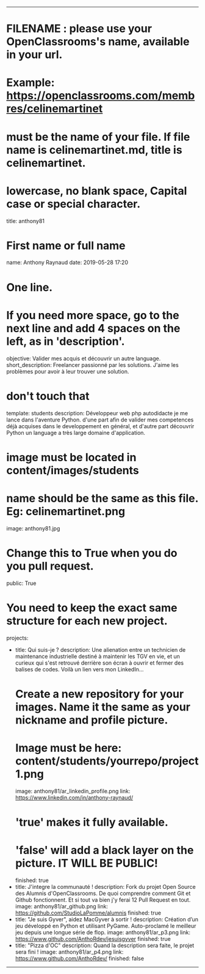 ---

# FILENAME : please use your OpenClassrooms's name, available in your url.
# Example: https://openclassrooms.com/membres/celinemartinet
# must be the name of your file. If file name is celinemartinet.md, title is celinemartinet.
# lowercase, no blank space, Capital case or special character.
title: anthony81

# First name or full name
name: Anthony Raynaud
date: 2019-05-28 17:20

# One line.
# If you need more space, go to the next line and add 4 spaces on the left, as in 'description'.
objective: Valider mes acquis et découvrir un autre language.
short_description: Freelancer passionné par les solutions.
    J'aime les problèmes pour avoir à leur trouver une solution.

# don't touch that
template: students
description:
    Développeur web php autodidacte je me lance dans l'aventure Python.
    d'une part afin de valider mes competences déjà acquises dans le
    developpement en général, et d'autre part découvrir Python un language a 
    très large domaine d'application.

# image must be located in content/images/students
# name should be the same as this file. Eg: celinemartinet.png
image: anthony81.jpg

# Change this to True when you do you pull request.
public: True

# You need to keep the exact same structure for each new project.
projects:
  - title: Qui suis-je ?
    description: Une alienation entre un technicien de maintenance industrielle destiné à maintenir les TGV en vie, et un curieux qui s'est retrouvé derrière son écran à ouvrir et fermer des balises de codes. Voilà un lien vers mon LinkedIn...
    # Create a new repository for your images. Name it the same as your nickname and profile picture.
    # Image must be here: content/students/yourrepo/project1.png
    image: anthony81/ar_linkedin_profile.png
    link: https://www.linkedin.com/in/anthony-raynaud/
    # 'true' makes it fully available.
    # 'false' will add a black layer on the picture. IT WILL BE PUBLIC!
    finished: true
  - title: J'integre la communauté !
    description: Fork du projet Open Source des Alumnis d'OpenClassrooms. De quoi comprendre comment Git et Github fonctionnent. Et si tout va bien j'y ferai 12 Pull Request en tout.
    image: anthony81/ar_github.png
    link: https://github.com/StudioLaPomme/alumnis
    finished: true
  - title: "Je suis Gyver", aidez MacGyver à sortir !
    description: Création d’un jeu développé en Python et utilisant PyGame. Auto-proclamé le meilleur jeu depuis une longue série de flop. 
    image: anthony81/ar_p3.png
    link: https://www.github.com/AnthoRdev/jesuisgyver
    finished: true
  - title: "Pizza d'OC"
    description: Quand la description sera faite, le projet sera fini !
    image: anthony81/ar_p4.png
    link: https://www.github.com/AnthoRdev/
    finished: false
---